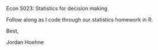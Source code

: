 Econ 5023: Statistics for decision making 

Follow along as I code through our statistics homework in R. 

Best,

Jordan Hoehne 
